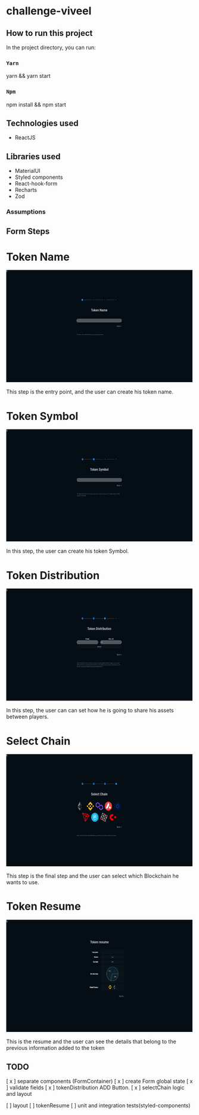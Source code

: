 # challenge-viveel

## How to run this project

In the project directory, you can run:

### `Yarn`

yarn && yarn start

### `Npm`

npm install && npm start

## Technologies used

- ReactJS

## Libraries used

- MaterialUI
- Styled components
- React-hook-form
- Recharts
- Zod

### Assumptions

## Form Steps

# Token Name

<img src="./src/images/token-name.png" width=500 height=300 />

This step is the entry point, and the user can create his token name.

# Token Symbol

<img src="./src/images/token-symbol.png" width=500 height=300/>

In this step, the user can create his token Symbol.

# Token Distribution

<img src="./src/images/token-distribution.png" width=500 height=300/>

In this step, the user can can set how he is going to share his assets between players.

# Select Chain

<img src="./src/images/select-chain.png" width=500 height=300/>

This step is the final step and the user can select which Blockchain he wants to use.

# Token Resume

<img src="./src/images/token-resume.png" width=500 height=300/>

This is the resume and the user can see the details that belong to the previous information added to the token

## TODO

[ x ] separate components (FormContainer)
[ x ] create Form global state
[ x ] validate fields
[ x ] tokenDistribution ADD Button.
[ x ] selectChain logic and layout

[ ] layout
[ ] tokenResume
[ ] unit and integration tests(styled-components)
